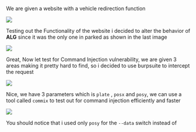 

We are given a website with a vehicle redirection function

![](https://i.imgur.com/Kiuqe0S.png)



Testing out the Functionality of the website i decided to alter the behavior of **ALG** since it was the only one in parked as shown in the last image

![](https://i.imgur.com/Kr2zaag.png)

Great, Now let test for Command Injection vulnerability, we are given 3 areas making it pretty hard to find, so i decided to use burpsuite to intercept the request


![](https://i.imgur.com/MQkpKvK.png)

Nice, we have 3 parameters which is `plate` , `posx` and `posy`, we can use a tool called `commix` to test out for command injection efficiently and faster

![](https://i.imgur.com/v94cy3d.jpg)
 
You should notice that i used only `posy` for the `--data` switch instead of 
